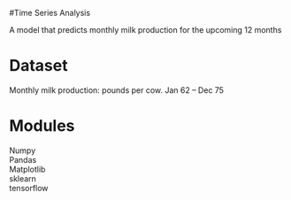 #Time Series Analysis

A model that predicts monthly milk production for the upcoming 12 months

# Dataset

Monthly milk production: pounds per cow. Jan 62 – Dec 75

# Modules

Numpy <br>
Pandas <br>
Matplotlib <br>
sklearn<br>
tensorflow <br>
